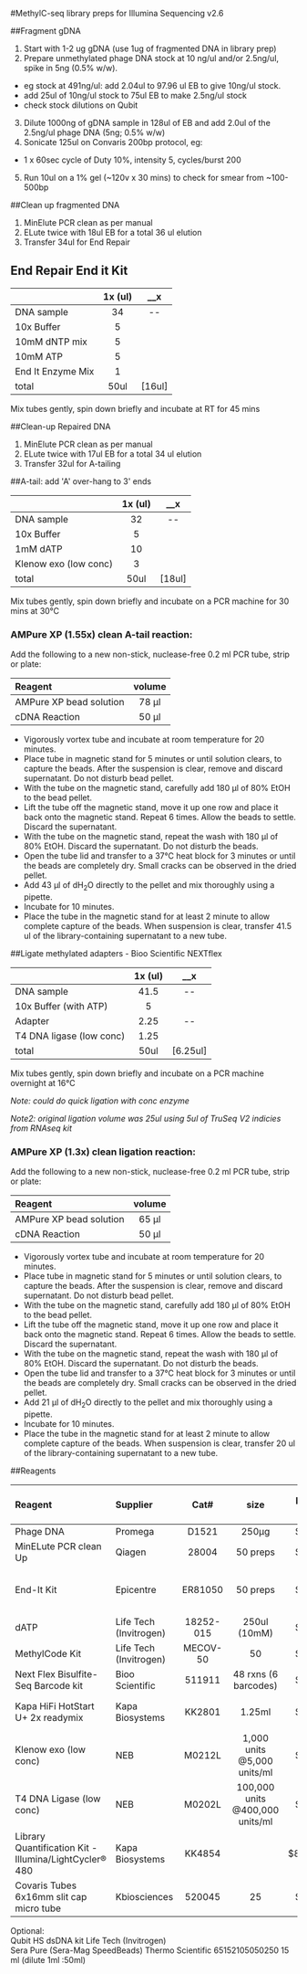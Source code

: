 #MethylC-seq library preps for Illumina Sequencing v2.6

##Fragment gDNA

1. Start with 1-2 ug gDNA (use 1ug of fragmented DNA in library prep)
2. Prepare unmethylated phage DNA stock at 10 ng/ul and/or 2.5ng/ul, spike in 5ng (0.5% w/w).
  * eg stock at 491ng/ul: add 2.04ul to 97.96 ul EB to give 10ng/ul stock.
  * add 25ul of 10ng/ul stock to 75ul EB to make 2.5ng/ul stock
  * check stock dilutions on Qubit
3. Dilute 1000ng of gDNA sample in 128ul of EB and add 2.0ul of the 2.5ng/ul phage DNA (5ng; 0.5% w/w)
4. Sonicate 125ul on Convaris 200bp protocol, eg:
  * 1 x 60sec cycle of Duty 10%, intensity 5, cycles/burst 200
5. Run 10ul on a 1% gel (~120v x 30 mins) to check for smear from ~100-500bp
 

##Clean up fragmented DNA

1. MinElute PCR clean as per manual
2. ELute twice with 18ul EB for a total 36 ul elution
3. Transfer 34ul for End Repair

## End Repair End it Kit

| 		| 1x (ul)	| __x	|
|:--		|:-:		|:-:	|
|DNA sample 	|34 		|--	|
|10x Buffer	|5		|	|
|10mM dNTP mix	|5		|	|
|10mM ATP	|5		|	|
|End It Enzyme Mix|1		|	|
|total		|50ul		|[16ul]	|

Mix tubes gently, spin down briefly and incubate at RT for 45 mins

##Clean-up Repaired DNA

1. MinElute PCR clean as per manual
2. ELute twice with 17ul EB for a total 34 ul elution
3. Transfer 32ul for A-tailing

##A-tail: add 'A' over-hang to 3' ends

| 		| 1x (ul)	| __x	|
|:--		|:-:		|:-:	|
|DNA sample 	|32 		|--	|
|10x Buffer	|5		|	|
|1mM dATP	|10		|	|
|Klenow exo (low conc) 	|3		|	|
|total		|50ul		|[18ul]	|

Mix tubes gently, spin down briefly and incubate on a PCR machine for 30 mins at 30°C

### AMPure XP (1.55x) clean A-tail reaction:
Add the following to a new non-stick, nuclease-free 0.2 ml PCR tube, strip or plate:

|Reagent			|volume	|
|:------------------------------|:------:|
|AMPure XP bead solution	|78 μl	|
|cDNA Reaction          	|50 μl	|

- Vigorously vortex tube and incubate at room temperature for 20 minutes.
- Place tube in magnetic stand for 5 minutes or until solution clears, to capture the beads. After the suspension is clear, remove and discard supernatant. Do not disturb bead pellet.
- With the tube on the magnetic stand, carefully add 180 μl of 80% EtOH to the bead pellet.
- Lift the tube off the magnetic stand, move it up one row and place it back onto the magnetic stand. Repeat 6 times. Allow the beads to settle. Discard the supernatant.
- With the tube on the magnetic stand, repeat the wash with 180 μl of 80% EtOH. Discard the supernatant. Do not disturb the beads. 
- Open the tube lid and transfer to a 37°C heat block for 3 minutes or until the beads are completely dry. Small cracks can be observed in the dried pellet.
- Add 43 μl of dH<sub>2</sub>O directly to the pellet and mix thoroughly using a pipette. 
- Incubate for 10 minutes.
- Place the tube in the magnetic stand for at least 2 minute to allow complete capture of the beads. When suspension is clear, transfer 41.5 ul of the library-containing supernatant to a new tube.


##Ligate methylated adapters - Bioo Scientific NEXTflex

| 			| 1x (ul)	| __x	|
|:--			|:-:		|:-:	|
|DNA sample 		|41.5		|--	|
|10x Buffer (with ATP)	|5		|	|
|Adapter		|2.25		|--	|
|T4 DNA ligase (low conc)|1.25		|	|
|total			|50ul		|[6.25ul]|

Mix tubes gently, spin down briefly and incubate on a PCR machine overnight at 16°C

*Note: could do quick ligation with conc enzyme*


*Note2: original ligation volume was 25ul using 5ul of TruSeq V2 indicies from RNAseq kit*


### AMPure XP (1.3x) clean ligation reaction:
Add the following to a new non-stick, nuclease-free 0.2 ml PCR tube, strip or plate:

|Reagent			|volume	|
|:------------------------------|:------:|
|AMPure XP bead solution	|65 μl	|
|cDNA Reaction          	|50 μl	|

- Vigorously vortex tube and incubate at room temperature for 20 minutes.
- Place tube in magnetic stand for 5 minutes or until solution clears, to capture the beads. After the suspension is clear, remove and discard supernatant. Do not disturb bead pellet.
- With the tube on the magnetic stand, carefully add 180 μl of 80% EtOH to the bead pellet.
- Lift the tube off the magnetic stand, move it up one row and place it back onto the magnetic stand. Repeat 6 times. Allow the beads to settle. Discard the supernatant.
- With the tube on the magnetic stand, repeat the wash with 180 μl of 80% EtOH. Discard the supernatant. Do not disturb the beads. 
- Open the tube lid and transfer to a 37°C heat block for 3 minutes or until the beads are completely dry. Small cracks can be observed in the dried pellet.
- Add 21 μl of dH<sub>2</sub>O directly to the pellet and mix thoroughly using a pipette. 
- Incubate for 10 minutes.
- Place the tube in the magnetic stand for at least 2 minute to allow complete capture of the beads. When suspension is clear, transfer 20 ul of the library-containing supernatant to a new tube.


##Reagents

| Reagent	| Supplier 	| Cat#	| size		| price ($$)	| Distributor 	| # 5mC preps 	|
|:--		|:--		|:--:	|:--:		|:--:		|:--		|:-:		|
|Phage DNA	| Promega	|D1521	|250μg		|$109		|Promega 	| inf 		|
|MinELute PCR clean Up	|Qiagen	|28004	|50 preps	|$241 		|Qiagen		| 25		|	
|End-It Kit	|Epicentre 	|ER81050|50 preps	| $239		| Gene Target Solutions Pty Ltd	| 50|
|dATP		|Life Tech (Invitrogen)	|18252-015 |250ul (10mM) |$122	|Life Tech	|		|
|MethylCode Kit	|Life Tech (Invitrogen)	|MECOV-50 |50	|$386		| Life Tech	|	50	|	
|Next Flex Bisulfite-Seq Barcode kit	|Bioo Scientific	|511911	|48 rxns (6 barcodes)	|$682 |	48|
|Kapa HiFi HotStart U+ 2x readymix	|Kapa Biosystems	|KK2801	|1.25ml |$469|Geneworks |50 x 50ul rxns |
|Klenow exo (low conc)	|NEB	|M0212L	|1,000 units @5,000 units/ml |$236	|Gensearch	|66		|	
|T4 DNA Ligase (low conc)|NEB 	|M0202L	|100,000 units @400,000 units/ml|$256|Gensearch	|200		|		
|Library Quantification Kit - Illumina/LightCycler® 480	|Kapa Biosystems |KK4854 | |$866.31 | Geneworks|		|
|Covaris Tubes 6x16mm slit cap micro tube|Kbiosciences|520045	|25		|$226		|TrendBio		|25		|
					
Optional:					
Qubit HS dsDNA kit	Life Tech (Invitrogen)				
Sera Pure (Sera-Mag SpeedBeads)	Thermo Scientific	65152105050250	15 ml (dilute 1ml :50ml)		


